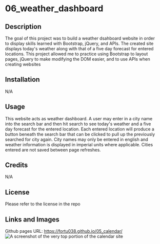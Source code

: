 # 06_weather_dashboard

## Description

The goal of this project was to build a weather dsahboard website in order to display skills learned with
Bootstrap, jQuery, and APIs.
The created site displays today's weather along with that of a five day forecast for entered locations.
This project allowed me to practice using Bootstrap to layout pages, jQuery to make modifying the DOM easier,
and to use APIs when creating websites

## Installation

N/A

## Usage

This website acts as weather dashboard. A user may enter in a city name into the search bar and then hit search
to see today's weather and a five day forecast for the entered location. Each entered location will produce a
button beneath the search bar that can be clicked to pull up the previously searched for city again. City names
may only be entered in english and weather information is displayed in imperial units where applicable. Cities
entered are not saved between page refreshes.

## Credits

N/A

## License

Please refer to the license in the repo

## Links and Images
Github pages URL: https://fortu038.github.io/05_calendar/
![A screenshot of the very top portion of the calendar site](./assets/images/calendar_site.jpg)